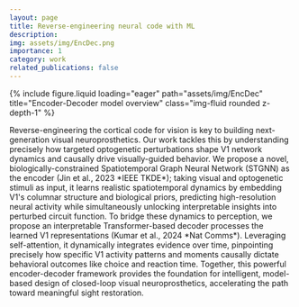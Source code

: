 ```yaml
---
layout: page
title: Reverse-engineering neural code with ML
description:
img: assets/img/EncDec.png
importance: 1
category: work
related_publications: false
---
```


<div class="row">
    <div class="col-sm mt-3 mt-md-0">
        {% include figure.liquid loading="eager" path="assets/img/EncDec" title="Encoder-Decoder model overview" class="img-fluid rounded z-depth-1" %}
    </div>
</div>

<p>
Reverse-engineering the cortical code for vision is key to building next-generation visual neuroprosthetics. Our work tackles this by understanding precisely how targeted optogenetic perturbations shape V1 network dynamics and causally drive visually-guided behavior. We propose a novel, biologically-constrained Spatiotemporal Graph Neural Network (STGNN) as the encoder (Jin et al., 2023 *IEEE TKDE*); taking visual and optogenetic stimuli as input, it learns realistic spatiotemporal dynamics by embedding V1's columnar structure and biological priors, predicting high-resolution neural activity while simultaneously unlocking interpretable insights into perturbed circuit function. To bridge these dynamics to perception, we propose an interpretable Transformer-based decoder processes the learned V1 representations (Kumar et al., 2024 *Nat Comms*). Leveraging self-attention, it dynamically integrates evidence over time, pinpointing precisely how specific V1 activity patterns and moments causally dictate behavioral outcomes like choice and reaction time. Together, this powerful encoder-decoder framework provides the foundation for intelligent, model-based design of closed-loop visual neuroprosthetics, accelerating the path toward meaningful sight restoration.
</p>
